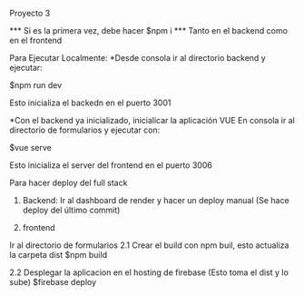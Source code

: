 Proyecto 3 


*** Si es la primera vez, debe hacer 
  $npm i 
*** Tanto en el backend como en el frontend


Para Ejecutar Localmente:
  *Desde consola ir al directorio backend y ejecutar: 

  $npm run dev 

  Esto inicializa el backedn en el puerto 3001

  *Con el backend ya inicializado, inicialicar la aplicación VUE
  En consola ir al directorio de formularios 
  y ejecutar con:

  $vue serve

  Esto inicializa el server del frontend en el puerto 3006


Para hacer deploy del full stack 

1. Backend: 
  Ir al dashboard de render y hacer un deploy manual (Se hace deploy del último commit)

2. frontend

  Ir al directorio de formularios 
  2.1 Crear el build con npm buil, esto actualiza la carpeta dist
    $npm build 
  
  2.2 Desplegar la aplicacion en el hosting de firebase (Esto toma el dist y lo sube)
    $firebase deploy




